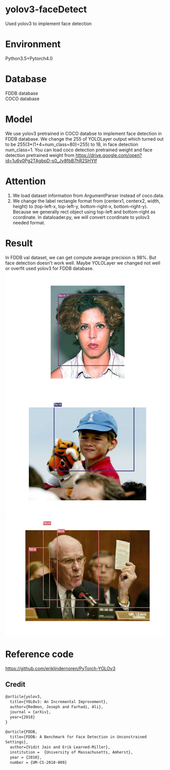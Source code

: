 # yolov3-faceDetect
Used yolov3 to implement face detection  

# Environment
Python3.5+Pytorch4.0  

# Database
FDDB database  
COCO database

# Model
We use yolov3 pretrained in COCO databse to implement face detection in FDDB database. 
We change the 255 of YOLOLayer output which turned out to be 255(3*(1+4+num_class=80)=255) to 18, in face detection num_class=1.
You can load coco detection pretrained weight and face detection pretrained weight from https://drive.google.com/open?id=1u6v0Pg2TAgbpD-s0_Jy8fbB7hR2SHYtf

# Attention
1. We load dataset information from ArgumentParser instead of coco.data.  
2. We change the label rectangle format from (centerx1, centerx2, width, height) to (top-left-x, top-left-y, bottom-right-x, bottom-right-y). Because we generally rect object using top-left and bottom-right as ccordinate. In dataloader.py, we will convert ccordinate to yolov3 needed format.

# Result
In FDDB val dataset, we can get compute average precision is 98%. But face detection doesn't work well. Maybe YOLOLayer we changed not well or overfit used yolov3 for FDDB database.  
![image](https://github.com/XPping/yolov3-faceDetect/raw/master/result/2002_07_19_big_img_209.jpg) 
![image](https://github.com/XPping/yolov3-faceDetect/raw/master/result/2002_07_21_big_img_744.jpg) 
![image](https://github.com/XPping/yolov3-faceDetect/raw/master/result/2002_07_25_big_img_722.jpg) 

# Reference code
https://github.com/eriklindernoren/PyTorch-YOLOv3  

## Credit
```
@article{yolov3,
  title={YOLOv3: An Incremental Improvement},
  author={Redmon, Joseph and Farhadi, Ali},
  journal = {arXiv},
  year={2018}
}
```
```
@article{FDDB,
  title={FDDB: A Benchmark for Face Detection in Unconstrained Settings},
  author={Vidit Jain and Erik Learned-Miller},
  institution =  {University of Massachusetts, Amherst},
  year = {2010},
  number = {UM-CS-2010-009}
```
